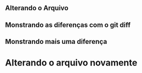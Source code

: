 ## Alterando o Arquivo
## Monstrando as diferenças com o git diff
## Monstrando mais uma diferença 
<h1>Alterando o arquivo novamente</h1> 